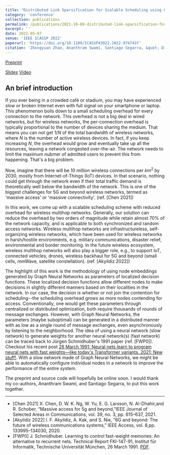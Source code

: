 ```yaml
---
title: "Distributed Link Sparsification for Scalable Scheduling using Graph Neural Networks"
category: 'conference'
collection: publications
permalink: /publications/2021-10-08-distributed-link-sparsification-for-scalable-scheduling-using-gcn.html
excerpt: ''
date: 2022-05-07
venue: 'IEEE ICASSP 2022'
paperurl: 'https://doi.org/10.1109/ICASSP43922.2022.9747437'
citation: 'Zhongyuan Zhao, Ananthram Swami, Santiago Segarra, &quot; Distributed Link Sparsification for Scalable Scheduling using Graph Neural Networks,&quot; <i>IEEE ICASSP 2022</i>, pp. 5308-5312, doi: 10.1109/ICASSP43922.2022.9747437.'
---
```


[Preprint](https://arxiv.org/pdf/2203.14339) 

[Slides](/files/Zhao_LinkSparsification_ICASSP22.pdf) [Video](https://youtu.be/zu8Ep4kGWfE)


## An brief introduction

If you ever being in a crowded café or stadium, you may have experienced slow or broken Internet even with full signal on your smartphone or laptop. 
This phenomenon boils down to a small scheduling overhead for every connection to the network.
This overhead is not a big deal in wired networks, but for wireless networks, the per-connection overhead is typically proportional to the number of devices sharing the medium.
That means you can not get $1/N$ of the total bandwidth of wireless networks, where $N$ is the number of active wireless devices. 
In fact, if you keep increasing $N$, the overhead would grow and eventually take up all the resources, leaving a network congested over-the-air. 
The network needs to limit the maximum nubmer of admitted users to prevent this from happening. 
That's a big problem.
 
Now, imagine that there will be 10 million wireless connections per $km^2$ by 2030, mostly from Internet-of-Things (IoT) devices. 
In that scenario, nothing could get through the network even if their total traffic demand is theoretically well below the bandwidth of the network.
This is one of the biggest challenges for 5G and beyond wireless networks, termed as 'massive access' or 'massive connectivity'. (ref. [Chen 2021])
 
In this work, we come up with a scalable scheduling scheme with reduced overhead for wireless multihop networks.
Generally, our solution can reduce the overhead by two orders of magnitude while retain almost $70\%$ of the network capacity, and is applicable to both synchronized and random access networks.
Wireless multihop networks are infrastructureless, self-organizing wireless networks, which have been used for wireless networks in harsh/hostile environments, e.g. military communications, disaster relief, environmental and border monitoring.
In the future wireless ecosystem, wireless multihop networks will also play a bigger role, e.g., to support IoT, connected vehicles, drones, wireless backhaul for 5G and beyond (small cells, mmWave, satellite constellation). (ref. [Akyildiz 2022])

The highlight of this work is the methodology of using node embeddings generated by Graph Neural Networks as parameters of localized decision functions. These localized decision functions allow different nodes to make decisions in slightly different manners based on their localities in the network. 
In our case, the decision is whether or not join the contention for scheduling--the scheduling overhead grows as more nodes contending for access.
Conventionally, one would get these parameters through centralized or distributed optimization, both require thousands of rounds of message exchanges.
However, with Graph Neural Networks, the parameters (maybe suboptimal) can be generated in a distributed manner with as low as a single round of message exchanges, even asynchronously by listening to the neighborhood.
The idea of using a neural network (slow network) to generate weights for another neural network(s) (fast network) can be traced back to Jürgen Schmidhuber's 1991 paper (ref. [FWP0]). Checkout his recent post [26 March 1991: Neural nets learn to program neural nets with fast weights—like today's Transformer variants. 2021: New stuff!](https://people.idsia.ch/~juergen/fast-weight-programmer-1991-transformer.html). 
With a slow network made of Graph Neural Networks, we might be able to automatically configure individual nodes in a network to improve the performance of the entire system.

The preprint and source code will hopefully be online soon. I would thank my co-authors, Ananthram Swami, and Santiago Segarra, to put this work together. 

---
- [Chen 2021] X. Chen, D. W. K. Ng, W. Yu, E. G. Larsson, N. Al-Dhahir,and R. Schober, “Massive access for 5g and beyond,”IEEE Journal of Selected Areas in Communications, vol. 39, no. 3, pp. 615–637, 2021.
- [Akyildiz 2022] I. F. Akyildiz, A. Kak, and S. Nie, “6G and beyond: The future of  wireless  communications  systems,” IEEE  Access,  vol.  8,pp. 133995–134030, 2020.
- [FWP0] J.  Schmidhuber. Learning to control fast-weight memories: An alternative to recurrent nets. Technical Report FKI-147-91, Institut für Informatik, Technische Universität München, 26 March 1991. [PDF](https://people.idsia.ch/~juergen/FKI-147-91ocr.pdf). 